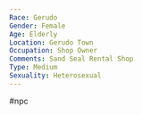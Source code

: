```yaml
---
Race: Gerudo
Gender: Female
Age: Elderly
Location: Gerudo Town
Occupation: Shop Owner
Comments: Sand Seal Rental Shop
Type: Medium
Sexuality: Heterosexual
---
```

 #npc 

